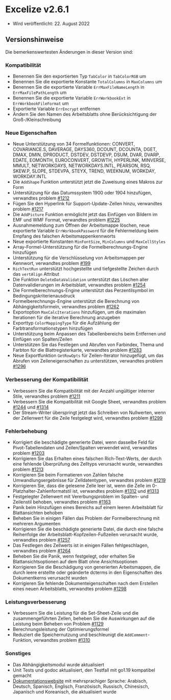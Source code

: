 # Excelize v2.6.1

* Wird veröffentlicht: 22. August 2022

## Versionshinweise

Die bemerkenswertesten Änderungen in dieser Version sind:

### Kompatibilität

* Benennen Sie den exportierten Typ `TabColor` in `TabColorRGB` um
* Benennen Sie die exportierte Konstante `TotalColumns` in `MaxColumns` um
* Benennen Sie die exportierte Variable `ErrMaxFileNameLength` in `ErrMaxFilePathLength` um
* Benennen Sie die exportierte Variable `ErrWorkbookExt` in `ErrWorkbookFileFormat` um
* Exportierte Variable `ErrEncrypt` entfernen
* Ändern Sie den Namen des Arbeitsblatts ohne Berücksichtigung der Groß-/Kleinschreibung

### Neue Eigenschaften

* Neue Unterstützung von 34 Formelfunktionen: CONVERT, COVARIANCE.S, DAVERAGE, DAYS360, DCOUNT, DCOUNTA, DGET, DMAX, DMIN, DPRODUCT, DSTDEV, DSTDEVP, DSUM, DVAR, DVARP, EDATE, EOMONTH, EUROCONVERT, GROWTH, HYPERLINK, MINVERSE, MMULT, NETWORKDAYS, NETWORKDAYS.INTL, PEARSON, RSQ, SKEW.P, SLOPE, STDEVPA, STEYX, TREND, WEEKNUM, WORKDAY, WORKDAY.INTL
* Die `AddShape` Funktion unterstützt jetzt die Zuweisung eines Makros zur Form
* Unterstützung für das Datumssystem 1900 oder 1904 hinzufügen, verwandtes problem [#1212](https://github.com/xuri/excelize/issues/1212)
* Fügen Sie den Hyperlink für Support-Update-Zellen hinzu, verwandtes problem [#1217](https://github.com/xuri/excelize/issues/1217)
* Die `AddPicture` Funktion ermöglicht jetzt das Einfügen von Bildern im EMF und WMF Format, verwandtes problem [#1225](https://github.com/xuri/excelize/issues/1225)
* Ausnahmemeldung zum Öffnen der Arbeitsmappe löschen, neue exportierte Variable `ErrWorkbookPassword` für die Fehlermeldung beim Empfang des falschen Arbeitsmappenkennworts
* Neue exportierte Konstanten `MinFontSize`, `MinColumns` und `MaxCellStyles`
* Array-Formel-Unterstützung für die Formelberechnungs-Engine hinzufügen
* Unterstützung für die Verschlüsselung von Arbeitsmappen per Kennwort, verwandtes problem [#199](https://github.com/xuri/excelize/issues/199)
* `RichTextRun` unterstützt hochgestellte und tiefgestellte Zeichen durch das `vertAlign` Attribut
* Die Funktion `DeleteDataValidation` unterstützt das Löschen aller Datenvalidierungen im Arbeitsblatt, verwandtes problem [#1254](https://github.com/xuri/excelize/issues/1254)
* Die Formelberechnungs-Engine unterstützt das Perzentilsymbol im Bedingungskriterienausdruck
* Formelberechnungs-Engine unterstützt die Berechnung von Abhängigkeitsformeln, verwandtes problem [#1262](https://github.com/xuri/excelize/issues/1262)
* Exportoption `MaxCalcIterations` hinzufügen, um die maximalen Iterationen für die iterative Berechnung anzugeben
* Exporttyp `ColorMappingType` für die Aufzählung der Farbtransformationstypen hinzufügen
* Unterstützung beim Anpassen des Tabellenbereichs beim Entfernen und Einfügen von Spalten/Zeilen
* Unterstützen Sie das Festlegen und Abrufen von Farbindex, Thema und Farbton für die Blattregisterkarte, verwandtes problem [#1283](https://github.com/xuri/excelize/issues/1283)
* Neue Exportfunktion `GetRowOpts` für Zeilen-Iterator hinzugefügt, um das Abrufen von Zeileneigenschaften zu unterstützen, verwandtes problem [#1296](https://github.com/xuri/excelize/issues/1296)

### Verbesserung der Kompatibilität

* Verbessern Sie die Kompatibilität mit der Anzahl ungültiger interner Stile, verwandtes problem [#1211](https://github.com/xuri/excelize/issues/1211)
* Verbessern Sie die Kompatibilität mit Google Sheet, verwandtes problem [#1244](https://github.com/xuri/excelize/issues/1244) und [#1314](https://github.com/xuri/excelize/issues/1314)
* Der Stream-Writer überspringt jetzt das Schreiben von Nullwerten, wenn der Zellenwert für die Zeile festgelegt wird,  verwandtes problem [#1299](https://github.com/xuri/excelize/issues/1299)

### Fehlerbehebung

* Korrigiert die beschädigte generierte Datei, wenn dasselbe Feld für Pivot-Tabellendaten und Zeilen/Spalten verwendet wird, verwandtes problem [#1203](https://github.com/xuri/excelize/issues/1203)
* Korrigieren Sie das Erhalten eines falschen Rich-Text-Werts, der durch eine fehlende Überprüfung des Zelltyps verursacht wurde, verwandtes problem [#1213](https://github.com/xuri/excelize/issues/1213)
* Korrigieren Sie beim Formatieren von Zahlen falsche Umwandlungsergebnisse für Zelldatentypen, verwandtes problem [#1219](https://github.com/xuri/excelize/issues/1219)
* Korrigieren Sie, dass die gelesene Zelle leer ist, wenn die Zelle im 0-Platzhalter-Zahlenformatstil ist, verwandtes problem [#1312](https://github.com/xuri/excelize/issues/1312) und [#1313](https://github.com/xuri/excelize/issues/1313)
* Festgelegter Zellenwert mit Vererbungsproblem im Spalten- und Zeilenstil behoben, verwandtes problem [#1163](https://github.com/xuri/excelize/issues/1163)
* Panik beim Hinzufügen eines Bereichs auf einem leeren Arbeitsblatt für Blattansichten behoben
* Beheben Sie in einigen Fällen das Problem der Formelberechnung mit mehreren Argumenten
* Korrigieren Sie die beschädigte generierte Datei, die durch eine falsche Reihenfolge der Arbeitsblatt-Kopfzeilen-Fußzeilen verursacht wurde, verwandtes problem [#1257](https://github.com/xuri/excelize/issues/1257)
* Das Festlegen des Zellwerts ist in einigen Fällen fehlgeschlagen, verwandtes problem [#1264](https://github.com/xuri/excelize/issues/1264)
* Beheben Sie die Panik, wenn festgelegt, oder erhalten Sie Blattansichtsoptionen auf dem Blatt ohne Ansichtsoptionen
* Korrigieren Sie die Beschädigung von generierten Arbeitsmappen, die durch leere erstellte oder geänderte dcterms in den Eigenschaften des Dokumentkerns verursacht wurden
* Korrigieren Sie fehlende Dokumenteigenschaften nach dem Erstellen eines neuen Arbeitsblatts, verwandtes problem [#1298](https://github.com/xuri/excelize/issues/1298)

### Leistungsverbesserung

* Verbessern Sie die Leistung für die Set-Sheet-Zeile und die zusammengeführten Zellen, beheben Sie die Auswirkungen auf die Leistung beim Beheben von Problem [#1129](https://github.com/xuri/excelize/issues/1129)
* Berechnungsleistung der Optimierungsformel
* Reduziert die Speichernutzung und beschleunigt die `AddComment`-Funktion, verwandtes problem [#1310](https://github.com/xuri/excelize/issues/1310)

### Sonstiges

* Das Abhängigkeitsmodul wurde aktualisiert
* Unit Tests und godoc aktualisiert, den Testfall mit go1.19 kompatibel gemacht
* [Dokumentationswebsite](https://xuri.me/excelize) mit mehrsprachiger Sprache: Arabisch, Deutsch, Spanisch, Englisch, Französisch, Russisch, Chinesisch, Japanisch und Koreanisch, die aktualisiert wurde
